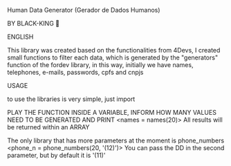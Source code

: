 Human Data Generator (Gerador de Dados Humanos)

BY BLACK-KING 👑


ENGLISH

This library was created based on the functionalities
from 4Devs, I created small functions to filter each data,
which is generated by the "generators" function of the fordev library,
in this way, initially we have names, telephones, e-mails,
passwords, cpfs and cnpjs

USAGE

to use the libraries is very simple, just import

<import KingDataGenerator as kdg>
<names = kdg.names()>
<print(names)>

PLAY THE FUNCTION INSIDE A VARIABLE, INFORM HOW MANY VALUES NEED TO BE GENERATED
AND PRINT
<names = names(20)>
All results will be returned within an ARRAY

The only library that has more parameters at the moment is phone_numbers
<phone_n = phone_numbers(20, '(12)')>
You can pass the DD in the second parameter, but by default it is '(11)'